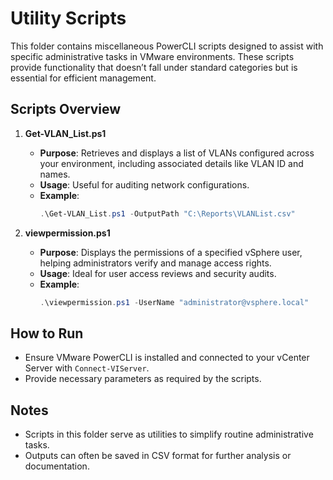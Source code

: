 # Utility Scripts

This folder contains miscellaneous PowerCLI scripts designed to assist with specific administrative tasks in VMware environments. These scripts provide functionality that doesn’t fall under standard categories but is essential for efficient management.

## Scripts Overview

1. **Get-VLAN_List.ps1**
   - **Purpose**: Retrieves and displays a list of VLANs configured across your environment, including associated details like VLAN ID and names.
   - **Usage**: Useful for auditing network configurations.
   - **Example**:
     ```powershell
     .\Get-VLAN_List.ps1 -OutputPath "C:\Reports\VLANList.csv"
     ```

2. **viewpermission.ps1**
   - **Purpose**: Displays the permissions of a specified vSphere user, helping administrators verify and manage access rights.
   - **Usage**: Ideal for user access reviews and security audits.
   - **Example**:
     ```powershell
     .\viewpermission.ps1 -UserName "administrator@vsphere.local"
     ```

## How to Run

- Ensure VMware PowerCLI is installed and connected to your vCenter Server with `Connect-VIServer`.
- Provide necessary parameters as required by the scripts.

## Notes

- Scripts in this folder serve as utilities to simplify routine administrative tasks.
- Outputs can often be saved in CSV format for further analysis or documentation.
